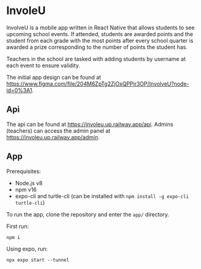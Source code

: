 # InvoleU

InvolveU is a mobile app written in React Native that allows students to see upcoming school events. If attended, students are awarded points and the student from each grade with the most points after every school quarter is awarded a prize corresponding to the number of points the student has.

Teachers in the school are tasked with adding students by username at each event to ensure validity.

The initial app design can be found at https://www.figma.com/file/204M6ZpTg2ZjOxQPPir3OP/InvolveU?node-id=0%3A1.

## Api

The api can be found at https://involeu.up.railway.app/api. Admins (teachers) can access the admin panel at https://involeu.up.railway.app/admin.

## App

Prerequisites:

- Node.js v8
- npm v16
- expo-cli and turtle-cli (can be installed with `npm install -g expo-cli turtle-cli`)

To run the app, clone the repository and enter the `app/` directory.

First run:

```
npm i
```

Using expo, run:

```
npx expo start --tunnel
```
